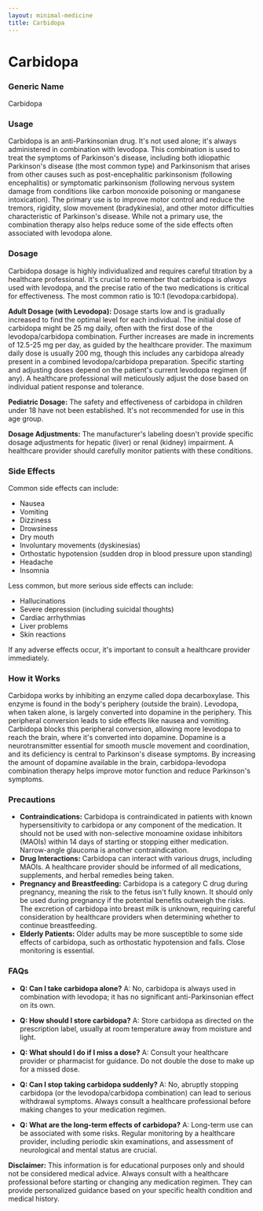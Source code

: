 ```yaml
---
layout: minimal-medicine
title: Carbidopa
---
```


# Carbidopa
### Generic Name
Carbidopa

### Usage
Carbidopa is an anti-Parkinsonian drug.  It's not used alone; it's always administered in combination with levodopa. This combination is used to treat the symptoms of Parkinson's disease, including both idiopathic Parkinson's disease (the most common type) and Parkinsonism that arises from other causes such as post-encephalitic parkinsonism (following encephalitis) or  symptomatic parkinsonism (following nervous system damage from conditions like carbon monoxide poisoning or manganese intoxication).  The primary use is to improve motor control and reduce the tremors, rigidity, slow movement (bradykinesia), and other motor difficulties characteristic of Parkinson's disease.  While not a primary use, the combination therapy also helps reduce some of the side effects often associated with levodopa alone.

### Dosage
Carbidopa dosage is highly individualized and requires careful titration by a healthcare professional. It's crucial to remember that carbidopa is *always* used with levodopa, and the precise ratio of the two medications is critical for effectiveness.  The most common ratio is 10:1 (levodopa:carbidopa).  

**Adult Dosage (with Levodopa):**  Dosage starts low and is gradually increased to find the optimal level for each individual.  The initial dose of carbidopa might be 25 mg daily, often with the first dose of the levodopa/carbidopa combination.  Further increases are made in increments of 12.5-25 mg per day, as guided by the healthcare provider. The maximum daily dose is usually 200 mg, though this includes any carbidopa already present in a combined levodopa/carbidopa preparation. Specific starting and adjusting doses depend on the patient's current levodopa regimen (if any).  A healthcare professional will meticulously adjust the dose based on individual patient response and tolerance.


**Pediatric Dosage:**  The safety and effectiveness of carbidopa in children under 18 have not been established. It's not recommended for use in this age group.

**Dosage Adjustments:**  The manufacturer's labeling doesn't provide specific dosage adjustments for hepatic (liver) or renal (kidney) impairment.  A healthcare provider should carefully monitor patients with these conditions.

### Side Effects
Common side effects can include:

* Nausea
* Vomiting
* Dizziness
* Drowsiness
* Dry mouth
* Involuntary movements (dyskinesias)
*  Orthostatic hypotension (sudden drop in blood pressure upon standing)
*  Headache
* Insomnia

Less common, but more serious side effects can include:

* Hallucinations
*  Severe depression (including suicidal thoughts)
*  Cardiac arrhythmias
*  Liver problems
*  Skin reactions

If any adverse effects occur, it's important to consult a healthcare provider immediately.

### How it Works
Carbidopa works by inhibiting an enzyme called dopa decarboxylase.  This enzyme is found in the body's periphery (outside the brain). Levodopa, when taken alone, is largely converted into dopamine in the periphery. This peripheral conversion leads to side effects like nausea and vomiting.  Carbidopa blocks this peripheral conversion, allowing more levodopa to reach the brain, where it's converted into dopamine.  Dopamine is a neurotransmitter essential for smooth muscle movement and coordination, and its deficiency is central to Parkinson's disease symptoms. By increasing the amount of dopamine available in the brain, carbidopa-levodopa combination therapy helps improve motor function and reduce Parkinson's symptoms.

### Precautions
* **Contraindications:** Carbidopa is contraindicated in patients with known hypersensitivity to carbidopa or any component of the medication. It should not be used with non-selective monoamine oxidase inhibitors (MAOIs) within 14 days of starting or stopping either medication. Narrow-angle glaucoma is another contraindication.
* **Drug Interactions:**  Carbidopa can interact with various drugs, including MAOIs.  A healthcare provider should be informed of all medications, supplements, and herbal remedies being taken.
* **Pregnancy and Breastfeeding:** Carbidopa is a category C drug during pregnancy, meaning the risk to the fetus isn't fully known.  It should only be used during pregnancy if the potential benefits outweigh the risks. The excretion of carbidopa into breast milk is unknown, requiring careful consideration by healthcare providers when determining whether to continue breastfeeding.
* **Elderly Patients:** Older adults may be more susceptible to some side effects of carbidopa, such as orthostatic hypotension and falls. Close monitoring is essential.


### FAQs
* **Q: Can I take carbidopa alone?** A: No, carbidopa is always used in combination with levodopa; it has no significant anti-Parkinsonian effect on its own.

* **Q: How should I store carbidopa?** A: Store carbidopa as directed on the prescription label, usually at room temperature away from moisture and light.

* **Q: What should I do if I miss a dose?** A: Consult your healthcare provider or pharmacist for guidance. Do not double the dose to make up for a missed dose.

* **Q: Can I stop taking carbidopa suddenly?** A: No, abruptly stopping carbidopa (or the levodopa/carbidopa combination) can lead to serious withdrawal symptoms.  Always consult a healthcare professional before making changes to your medication regimen.

* **Q: What are the long-term effects of carbidopa?** A: Long-term use can be associated with some risks. Regular monitoring by a healthcare provider, including periodic skin examinations, and assessment of neurological and mental status are crucial.


**Disclaimer:**  This information is for educational purposes only and should not be considered medical advice.  Always consult with a healthcare professional before starting or changing any medication regimen.  They can provide personalized guidance based on your specific health condition and medical history.

